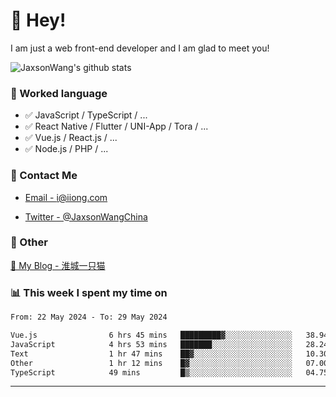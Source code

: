 # 👋 Hey!

I am just a web front-end developer and I am glad to meet you!

![JaxsonWang's github stats](https://github-readme-stats.vercel.app/api?username=JaxsonWang&&show_icons=true&&title_color=1abc9c&&icon_color=1abc9c)


### 📝 Worked language

- ✅ JavaScript / TypeScript / ...
- ✅ React Native / Flutter / UNI-App / Tora / ...
- ✅ Vue.js / React.js / ...
- ✅ Node.js / PHP / ...

### 📮 Contact Me

- [Email - i@iiong.com](mailto:i@iiong.com)

- [Twitter - @JaxsonWangChina](https://twitter.com/JaxsonWangChina)

### 🤪 Other

[📌 My Blog - 淮城一只猫](https://iiong.com)

### 📊 This week I spent my time on

<!--START_SECTION:waka-->

```txt
From: 22 May 2024 - To: 29 May 2024

Vue.js                6 hrs 45 mins   █████████▓░░░░░░░░░░░░░░░   38.94 %
JavaScript            4 hrs 53 mins   ███████░░░░░░░░░░░░░░░░░░   28.24 %
Text                  1 hr 47 mins    ██▓░░░░░░░░░░░░░░░░░░░░░░   10.30 %
Other                 1 hr 12 mins    █▓░░░░░░░░░░░░░░░░░░░░░░░   07.00 %
TypeScript            49 mins         █▒░░░░░░░░░░░░░░░░░░░░░░░   04.75 %
```

<!--END_SECTION:waka-->

---
